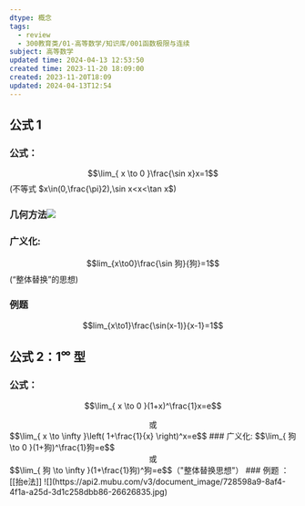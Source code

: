 ```yaml
---
dtype: 概念
tags:
  - review
  - 300教育类/01-高等数学/知识库/001函数极限与连续
subject: 高等数学
updated time: 2024-04-13 12:53:50
created time: 2023-11-20 18:09:00
created: 2023-11-20T18:09
updated: 2024-04-13T12:54
---
```

## 公式 1
### 公式：
$$\lim_{ x \to 0 }\frac{\sin x}x=1$$
  (不等式 $x\in(0,\frac{\pi}2),\sin x<x<\tan x$)
### 几何方法![](https://api2.mubu.com/v3/document_image/6f445148-7dd9-495d-bf9e-2f43356cbbce-26626835.jpg)
### 广义化: 
$$lim_{x\to0}\frac{\sin 狗}{狗}=1$$(“整体替换”的思想)
### 例题
$$lim_{x\to1}\frac{\sin(x-1)}{x-1}=1$$
## 公式 2：$1^\infty$ 型
### 公式：
$$\lim_{ x \to 0 }(1+x)^\frac{1}x=e$$
<center>或</center>
$$\lim_{ x \to \infty }\left( 1+\frac{1}{x} \right)^x=e$$
### 广义化:
$$\lim_{ 狗 \to 0 }(1+狗)^\frac{1}狗=e$$<center>或</center>
$$\lim_{ 狗 \to \infty }(1+\frac{1}狗)^狗=e$$（"整体替换思想"）
### 例题 ：
[[抬e法]] ![](https://api2.mubu.com/v3/document_image/728598a9-8af4-4f1a-a25d-3d1c258dbb86-26626835.jpg)